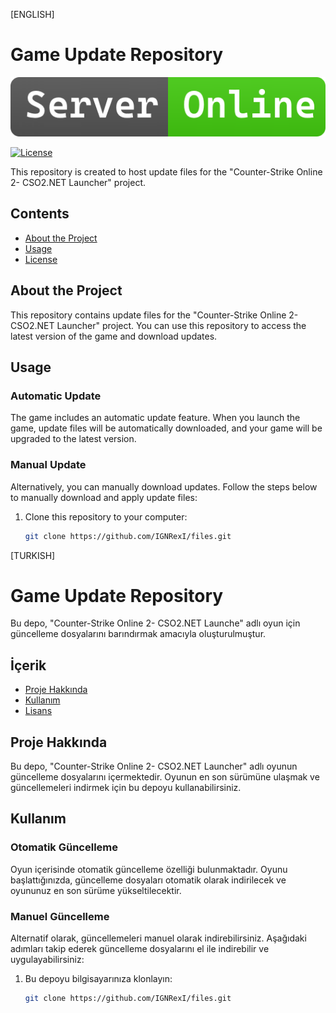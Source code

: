 [ENGLISH]
# Game Update Repository
![Server Badge](serverbadge.png)

[![License](https://img.shields.io/badge/License-MIT-blue.svg)](https://opensource.org/licenses/MIT)

This repository is created to host update files for the "Counter-Strike Online 2- CSO2.NET Launcher" project.

## Contents

- [About the Project](#about-the-project)
- [Usage](#usage)
- [License](#license)

## About the Project

This repository contains update files for the "Counter-Strike Online 2- CSO2.NET Launcher" project. You can use this repository to access the latest version of the game and download updates.

## Usage

### Automatic Update

The game includes an automatic update feature. When you launch the game, update files will be automatically downloaded, and your game will be upgraded to the latest version.

### Manual Update

Alternatively, you can manually download updates. Follow the steps below to manually download and apply update files:

1. Clone this repository to your computer:

   ```bash
   git clone https://github.com/IGNRexI/files.git

[TURKISH]
# Game Update Repository

Bu depo, "Counter-Strike Online 2- CSO2.NET Launche" adlı oyun için güncelleme dosyalarını barındırmak amacıyla oluşturulmuştur.

## İçerik

- [Proje Hakkında](#proje-hakkında)
- [Kullanım](#kullanım)
- [Lisans](#lisans)

## Proje Hakkında

Bu depo, "Counter-Strike Online 2- CSO2.NET Launcher" adlı oyunun güncelleme dosyalarını içermektedir. Oyunun en son sürümüne ulaşmak ve güncellemeleri indirmek için bu depoyu kullanabilirsiniz.

## Kullanım

### Otomatik Güncelleme

Oyun içerisinde otomatik güncelleme özelliği bulunmaktadır. Oyunu başlattığınızda, güncelleme dosyaları otomatik olarak indirilecek ve oyununuz en son sürüme yükseltilecektir.

### Manuel Güncelleme

Alternatif olarak, güncellemeleri manuel olarak indirebilirsiniz. Aşağıdaki adımları takip ederek güncelleme dosyalarını el ile indirebilir ve uygulayabilirsiniz:

1. Bu depoyu bilgisayarınıza klonlayın:

   ```bash
   git clone https://github.com/IGNRexI/files.git

